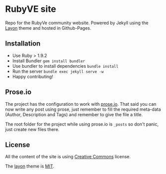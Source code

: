 # RubyVE site

Repo for the RubyVe community website. Powered by Jekyll using the [Layon][1] theme and hosted in Github-Pages.

## Installation

- Use Ruby > 1.9.2
- Install Bundler `gem install bundler`
- Use bundler to install dependencies `bundle install`
- Run the server `bundle exec jekyll serve -w`
- Happy contributing!

## Prose.io

The project has the configuration to work with [prose.io][4]. That said you can now write any post using prose, just remember to fill the required meta-data (Author, Description and Tags) and remember to give the file a title.

The root folder for the project while using prose.io is `_posts` so don't panic, just create new files there. 

## License

All the content of the site is using [Creative Commons][2] license.

The [layon][1] theme is [MIT][3].

[1]: https://github.com/poole/lanyon
[2]: https://github.com/ruby-ve/ruby-ve.github.com/blob/master/CC-LICENSE
[3]: https://github.com/ruby-ve/ruby-ve.github.io/blob/master/LAYON-LICENSE
[4]: http://prose.io/
